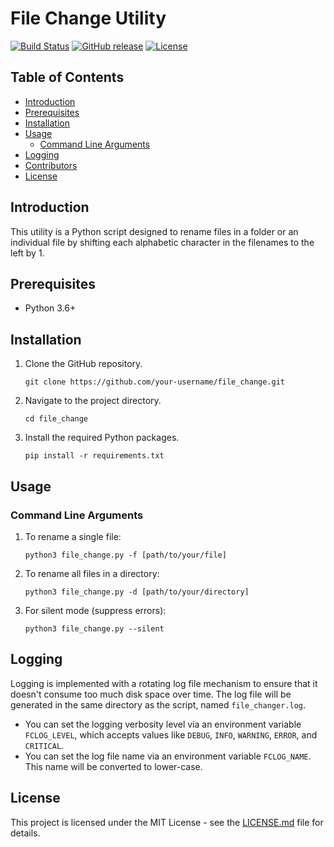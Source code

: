 # File Change Utility

[![Build Status](https://travis-ci.com/darkarp/file_change.svg?branch=main)](https://travis-ci.com/darkarp/file_change)
[![GitHub release](https://img.shields.io/github/release/darkarp/file_change.svg)](https://github.com/darkarp/file_change/releases/)
[![License](https://img.shields.io/github/license/darkarp/file_change.svg)](https://github.com/darkarp/file_change/blob/main/LICENSE)


## Table of Contents

- [Introduction](#introduction)
- [Prerequisites](#prerequisites)
- [Installation](#installation)
- [Usage](#usage)
  - [Command Line Arguments](#command-line-arguments)
- [Logging](#logging)
- [Contributors](#contributors)
- [License](#license)


## Introduction

This utility is a Python script designed to rename files in a folder or an individual file by shifting each alphabetic character in the filenames to the left by 1.


## Prerequisites

- Python 3.6+


## Installation

1. Clone the GitHub repository.
   ```
   git clone https://github.com/your-username/file_change.git
   ```
2. Navigate to the project directory.
   ```
   cd file_change
   ```
3. Install the required Python packages.
   ```
   pip install -r requirements.txt
   ```

## Usage

### Command Line Arguments

1. To rename a single file:
    ```
    python3 file_change.py -f [path/to/your/file]
    ```

2. To rename all files in a directory:
    ```
    python3 file_change.py -d [path/to/your/directory]
    ```

3. For silent mode (suppress errors):
    ```
    python3 file_change.py --silent
    ```

## Logging

Logging is implemented with a rotating log file mechanism to ensure that it doesn't consume too much disk space over time. The log file will be generated in the same directory as the script, named `file_changer.log`. 

- You can set the logging verbosity level via an environment variable `FCLOG_LEVEL`, which accepts values like `DEBUG`, `INFO`, `WARNING`, `ERROR`, and `CRITICAL`.
- You can set the log file name via an environment variable `FCLOG_NAME`. This name will be converted to lower-case.

## License

This project is licensed under the MIT License - see the [LICENSE.md](LICENSE.md) file for details.
